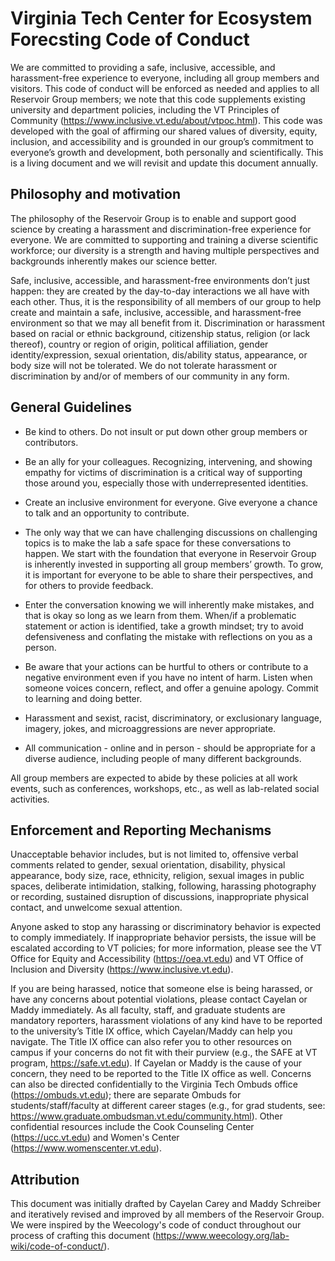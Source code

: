 # Virginia Tech Center for Ecosystem Forecsting Code of Conduct


We are committed to providing a safe, inclusive, accessible, and harassment-free experience to everyone, including all group members and visitors. This code of conduct will be enforced as needed and applies to all Reservoir Group members; we note that this code supplements existing university and department policies, including the VT Principles of Community (https://www.inclusive.vt.edu/about/vtpoc.html). This code was developed with the goal of affirming our shared values of diversity, equity, inclusion, and accessibility and is grounded in our group’s commitment to everyone’s growth and development, both personally and scientifically. This is a living document and we will revisit and update this document annually.

## Philosophy and motivation

The philosophy of the Reservoir Group is to enable and support good science by creating a harassment and discrimination-free experience for everyone. We are committed to supporting and training a diverse scientific workforce; our diversity is a strength and having multiple perspectives and backgrounds inherently makes our science better. 

Safe, inclusive, accessible, and harassment-free environments don’t just happen: they are created by the day-to-day interactions we all have with each other. Thus, it is the responsibility of all members of our group to help create and maintain a safe, inclusive, accessible, and harassment-free environment so that we may all benefit from it. Discrimination or harassment based on racial or ethnic background, citizenship status, religion (or lack thereof), country or region of origin, political affiliation, gender identity/expression, sexual orientation, dis/ability status, appearance, or body size will not be tolerated. We do not tolerate harassment or discrimination by and/or of members of our community in any form.

## General Guidelines
* Be kind to others. Do not insult or put down other group members or contributors.

* Be an ally for your colleagues. Recognizing, intervening, and showing empathy for victims of discrimination is a critical way of supporting those around you, especially those with underrepresented identities.

* Create an inclusive environment for everyone. Give everyone a chance to talk and an opportunity to contribute.

* The only way that we can have challenging discussions on challenging topics is to make the lab a safe space for these conversations to happen. We start with the foundation that everyone in Reservoir Group is inherently invested in supporting all group members’ growth. To grow, it is important for everyone to be able to share their perspectives, and for others to provide feedback.

* Enter the conversation knowing we will inherently make mistakes, and that is okay so long as we learn from them. When/if a problematic statement or action is identified, take a growth mindset; try to avoid defensiveness and conflating the mistake with reflections on you as a person. 

* Be aware that your actions can be hurtful to others or contribute to a negative environment even if you have no intent of harm. Listen when someone voices concern, reflect, and offer a genuine apology. Commit to learning and doing better.

* Harassment and sexist, racist, discriminatory, or exclusionary language, imagery, jokes, and microaggressions are never appropriate.

* All communication - online and in person - should be appropriate for a diverse audience, including people of many different backgrounds. 

All group members are expected to abide by these policies at all work events, such as conferences, workshops, etc., as well as lab-related social activities.

## Enforcement and Reporting Mechanisms

Unacceptable behavior includes, but is not limited to, offensive verbal comments related to gender, sexual orientation, disability, physical appearance, body size, race, ethnicity, religion, sexual images in public spaces, deliberate intimidation, stalking, following, harassing photography or recording, sustained disruption of discussions, inappropriate physical contact, and unwelcome sexual attention.

Anyone asked to stop any harassing or discriminatory behavior is expected to comply immediately. If inappropriate behavior persists, the issue will be escalated according to VT policies; for more information, please see the VT Office for Equity and Accessibility (https://oea.vt.edu) and VT Office of Inclusion and Diversity (https://www.inclusive.vt.edu).

If you are being harassed, notice that someone else is being harassed, or have any concerns about potential violations, please contact Cayelan or Maddy immediately. As all faculty, staff, and graduate students are mandatory reporters, harassment violations of any kind have to be reported to the university’s Title IX office, which Cayelan/Maddy can help you navigate. The Title IX office can also refer you to other resources on campus if your concerns do not fit with their purview (e.g., the SAFE at VT program, https://safe.vt.edu). If Cayelan or Maddy is the cause of your concern, they need to be reported to the Title IX office as well. Concerns can also be directed confidentially to the Virginia Tech Ombuds office (https://ombuds.vt.edu); there are separate Ombuds for students/staff/faculty at different career stages (e.g., for grad students, see: https://www.graduate.ombudsman.vt.edu/community.html). Other confidential resources include the Cook Counseling Center (https://ucc.vt.edu) and Women's Center (https://www.womenscenter.vt.edu).  

## Attribution

This document was initially drafted by Cayelan Carey and Maddy Schreiber and iteratively revised and improved by all members of the Reservoir Group. We were inspired by the Weecology's code of conduct throughout our process of crafting this document (https://www.weecology.org/lab-wiki/code-of-conduct/).

